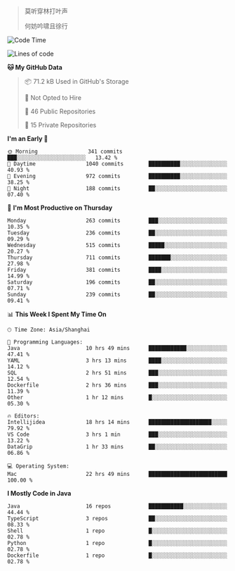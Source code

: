 > 莫听穿林打叶声
> 
> 何妨吟啸且徐行

<!-- ![Github Stats](https://github-readme-stats.vercel.app/api?username=catch6&count_private=true&show_icons=true&theme=gruvbox) -->

<!-- ![Top Langs](https://github-readme-stats.vercel.app/api/top-langs/?username=catch6&layout=compact) -->

<!--START_SECTION:waka-->
![Code Time](http://img.shields.io/badge/Code%20Time-1%2C030%20hrs%2011%20mins-blue)

![Lines of code](https://img.shields.io/badge/From%20Hello%20World%20I%27ve%20Written-9.3%20million%20lines%20of%20code-blue)

**🐱 My GitHub Data** 

> 📦 71.2 kB Used in GitHub's Storage 
 > 
> 🚫 Not Opted to Hire
 > 
> 📜 46 Public Repositories 
 > 
> 🔑 15 Private Repositories 
 > 
**I'm an Early 🐤** 

```text
🌞 Morning                341 commits         ███░░░░░░░░░░░░░░░░░░░░░░   13.42 % 
🌆 Daytime                1040 commits        ██████████░░░░░░░░░░░░░░░   40.93 % 
🌃 Evening                972 commits         ██████████░░░░░░░░░░░░░░░   38.25 % 
🌙 Night                  188 commits         ██░░░░░░░░░░░░░░░░░░░░░░░   07.40 % 
```
📅 **I'm Most Productive on Thursday** 

```text
Monday                   263 commits         ███░░░░░░░░░░░░░░░░░░░░░░   10.35 % 
Tuesday                  236 commits         ██░░░░░░░░░░░░░░░░░░░░░░░   09.29 % 
Wednesday                515 commits         █████░░░░░░░░░░░░░░░░░░░░   20.27 % 
Thursday                 711 commits         ███████░░░░░░░░░░░░░░░░░░   27.98 % 
Friday                   381 commits         ████░░░░░░░░░░░░░░░░░░░░░   14.99 % 
Saturday                 196 commits         ██░░░░░░░░░░░░░░░░░░░░░░░   07.71 % 
Sunday                   239 commits         ██░░░░░░░░░░░░░░░░░░░░░░░   09.41 % 
```


📊 **This Week I Spent My Time On** 

```text
🕑︎ Time Zone: Asia/Shanghai

💬 Programming Languages: 
Java                     10 hrs 49 mins      ████████████░░░░░░░░░░░░░   47.41 % 
YAML                     3 hrs 13 mins       ████░░░░░░░░░░░░░░░░░░░░░   14.12 % 
SQL                      2 hrs 51 mins       ███░░░░░░░░░░░░░░░░░░░░░░   12.54 % 
Dockerfile               2 hrs 36 mins       ███░░░░░░░░░░░░░░░░░░░░░░   11.39 % 
Other                    1 hr 12 mins        █░░░░░░░░░░░░░░░░░░░░░░░░   05.30 % 

🔥 Editors: 
Intellijidea             18 hrs 14 mins      ████████████████████░░░░░   79.92 % 
VS Code                  3 hrs 1 min         ███░░░░░░░░░░░░░░░░░░░░░░   13.22 % 
DataGrip                 1 hr 33 mins        ██░░░░░░░░░░░░░░░░░░░░░░░   06.86 % 

💻 Operating System: 
Mac                      22 hrs 49 mins      █████████████████████████   100.00 % 
```

**I Mostly Code in Java** 

```text
Java                     16 repos            ███████████░░░░░░░░░░░░░░   44.44 % 
TypeScript               3 repos             ██░░░░░░░░░░░░░░░░░░░░░░░   08.33 % 
Shell                    1 repo              █░░░░░░░░░░░░░░░░░░░░░░░░   02.78 % 
Python                   1 repo              █░░░░░░░░░░░░░░░░░░░░░░░░   02.78 % 
Dockerfile               1 repo              █░░░░░░░░░░░░░░░░░░░░░░░░   02.78 % 
```




<!--END_SECTION:waka-->

